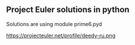 ## Project Euler solutions in python

Solutions are using module prime6.pyd

https://projecteuler.net/profile/deedy-ru.png
